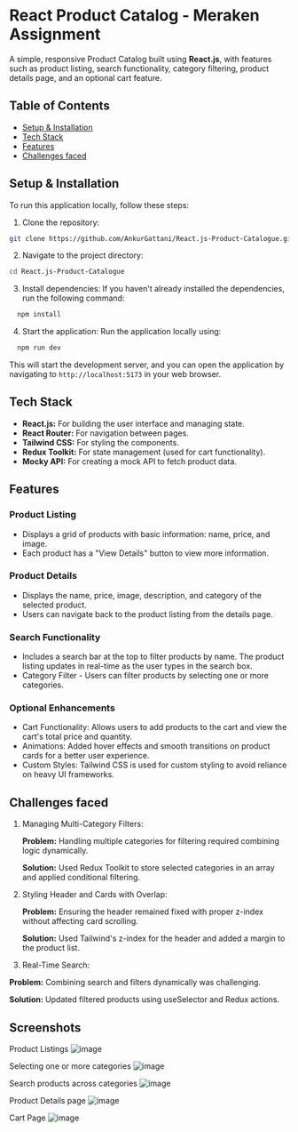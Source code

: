 
# React Product Catalog - Meraken Assignment

A simple, responsive Product Catalog built using **React.js**, with features such as product listing, search functionality, category filtering, product details page, and an optional cart feature.




## Table of Contents

- [Setup & Installation](#setup--installation)
- [Tech Stack](#tech-stack)
- [Features](#features)
- [Challenges faced](#challenges-faced)


## Setup & Installation

To run this application locally, follow these steps:

1. Clone the repository:
```bash
git clone https://github.com/AnkurGattani/React.js-Product-Catalogue.git
```
2. Navigate to the project directory:
```bash 
cd React.js-Product-Catalogue
```
3. Install dependencies: If you haven't already installed the dependencies, run the following command:
```bash
  npm install
```
4. Start the application: Run the application locally using:
```bash
  npm run dev
```
This will start the development server, and you can open the application by navigating to `http://localhost:5173` in your web browser.


## Tech Stack
- **React.js:** For building the user interface and managing state.
- **React Router:** For navigation between pages.
- **Tailwind CSS:** For styling the components.
- **Redux Toolkit:** For state management (used for cart functionality).
- **Mocky API:** For creating a mock API to fetch product data.

## Features

### Product Listing
- Displays a grid of products with basic information: name, price, and image.
- Each product has a "View Details" button to view more information.

### Product Details
- Displays the name, price, image, description, and category of the selected product.
- Users can navigate back to the product listing from the details page.

### Search Functionality
- Includes a search bar at the top to filter products by name. The product listing updates in real-time as the user types in the search box.
- Category Filter - Users can filter products by selecting one or more categories.
### Optional Enhancements 
- Cart Functionality: Allows users to add products to the cart and view the cart's total price and quantity.
- Animations: Added hover effects and smooth transitions on product cards for a better user experience.
- Custom Styles: Tailwind CSS is used for custom styling to avoid reliance on heavy UI frameworks.
## Challenges faced

1. Managing Multi-Category Filters:

    **Problem:** Handling multiple categories for filtering required combining logic dynamically.

    **Solution:** Used Redux Toolkit to store selected categories in an array and applied conditional filtering.

2. Styling Header and Cards with Overlap:

    **Problem:** Ensuring the header remained fixed with proper z-index without affecting card scrolling.

    **Solution:** Used Tailwind's z-index for the header and added a margin to the product list.

3. Real-Time Search:

**Problem:** Combining search and filters dynamically was challenging.

**Solution:** Updated filtered products using useSelector and Redux actions.

## Screenshots
Product Listings
![image](https://github.com/user-attachments/assets/765707a9-7084-49e8-995b-30cee7e852d5) 

Selecting one or more categories
![image](https://github.com/user-attachments/assets/753ab580-5290-4787-8645-08b76d65bd2c)

Search products across categories
![image](https://github.com/user-attachments/assets/b20e0b8d-618b-413d-b853-ae59b404ba95)

Product Details page
![image](https://github.com/user-attachments/assets/30d93ba7-3bf1-4d9c-82af-e9f401d9b95a)

Cart Page
![image](https://github.com/user-attachments/assets/eed7680c-5ab3-414e-b34c-dabaac92691b)



